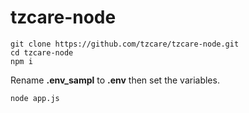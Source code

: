 # tzcare-node

```
git clone https://github.com/tzcare/tzcare-node.git
cd tzcare-node
npm i
```

Rename  **.env_sampl** to  **.env** then set the variables.

```
node app.js
```
